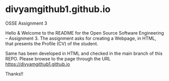 # divyamgithub1.github.io
OSSE Assignment 3

Hello & Welcome to the README for the Open Source Software Engineering – Assignment 3.
The assignment asks for creating a Webpage, in HTML, that presents the Profile (CV) of the student.

Same has been developed in HTML and checked in the main branch of this REPO.
Please browse to the page through the URL https://divyamgithub1.github.io

Thanks!!
